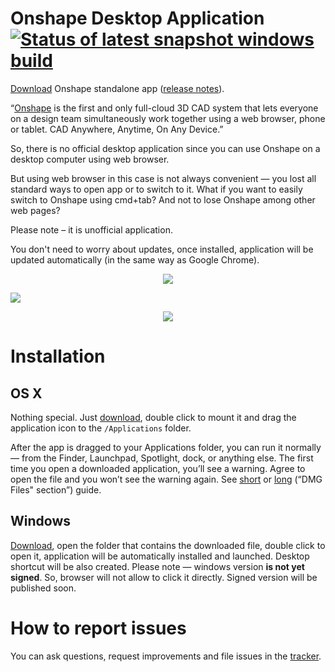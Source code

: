 # Onshape Desktop Application [![Status of latest snapshot windows build](https://ci.appveyor.com/api/projects/status/32r7s2skrgm9ubva?svg=true&passingText=windows "Status of latest snapshot windows build")](https://ci.appveyor.com/project/develar/onshape-desktop-shell/build/artifacts)

[Download](https://onshape-download.develar.org/download) Onshape standalone app ([release notes](https://github.com/develar/onshape-desktop-shell/releases/latest)).

“[Onshape](https://www.onshape.com/) is the first and only full-cloud 3D CAD system that lets everyone on a design team simultaneously work together using a web browser, phone or tablet. CAD Anywhere, Anytime, On Any Device.”

So, there is no official desktop application since you can use Onshape on a desktop computer using web browser.

But using web browser in this case is not always convenient — you lost all standard ways to open app or to switch to it.
What if you want to easily switch to Onshape using cmd+tab? And not to lose Onshape among other web pages?

Please note – it is unofficial application.

You don't need to worry about updates, once installed, application will be updated automatically (in the same way as Google Chrome). 

<p align="center">
<img src="https://15254b2dcaab7f5478ab-24461f391e20b7336331d5789078af53.ssl.cf1.rackcdn.com/onshape.vanillaforums.com/editor/2l/sb7nbt6i3wbh.png"/>
</p
<p align="center">
<img src="https://15254b2dcaab7f5478ab-24461f391e20b7336331d5789078af53.ssl.cf1.rackcdn.com/onshape.vanillaforums.com/editor/vf/klvq0fiacpp9.png"/>
</p>
<p align="center">
<img src="https://15254b2dcaab7f5478ab-24461f391e20b7336331d5789078af53.ssl.cf1.rackcdn.com/onshape.vanillaforums.com/editor/qr/i9avv2xcmpzw.png"/>
</p>

# Installation
## OS X
Nothing special. Just [download](https://onshape-download.develar.org/download/osx), double click to mount it and drag the application icon to the `/Applications` folder. 

After the app is dragged to your Applications folder, you can run it normally — from the Finder, Launchpad, Spotlight, dock, or anything else. The first time you open a downloaded application, you’ll see a warning. Agree to open the file and you won’t see the warning again. See [short](http://apple.stackexchange.com/questions/1171/how-do-i-install-an-application-from-a-dmg-disk-image) or [long](http://www.howtogeek.com/177619/how-to-install-applications-on-a-mac-everything-you-need-to-know/) (“DMG Files" section”) guide.

## Windows
[Download](https://onshape-download.develar.org/download), open the folder that contains the downloaded file, double click to open it, application will be automatically installed and launched. Desktop shortcut will be also created. Please note — windows version **is not yet signed**. So, browser will not allow to click it directly. Signed version will be published soon.

# How to report issues
You can ask questions, request improvements and file issues in the [tracker](https://github.com/develar/onshape-desktop-shell/issues).
